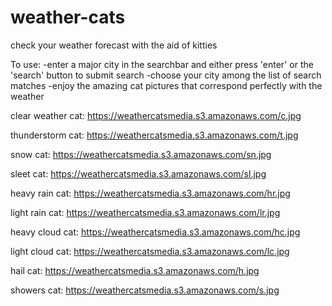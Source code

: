 # weather-cats
check your weather forecast with the aid of kitties

To use:
-enter a major city in the searchbar and either press 'enter' or the 'search' button to submit search
-choose your city among the list of search matches
-enjoy the amazing cat pictures that correspond perfectly with the weather

clear weather cat:
https://weathercatsmedia.s3.amazonaws.com/c.jpg

thunderstorm cat:
https://weathercatsmedia.s3.amazonaws.com/t.jpg

snow cat:
https://weathercatsmedia.s3.amazonaws.com/sn.jpg

sleet cat:
https://weathercatsmedia.s3.amazonaws.com/sl.jpg

heavy rain cat:
https://weathercatsmedia.s3.amazonaws.com/hr.jpg

light rain cat:
https://weathercatsmedia.s3.amazonaws.com/lr.jpg

heavy cloud cat:
https://weathercatsmedia.s3.amazonaws.com/hc.jpg

light cloud cat:
https://weathercatsmedia.s3.amazonaws.com/lc.jpg

hail cat:
https://weathercatsmedia.s3.amazonaws.com/h.jpg

showers cat:
https://weathercatsmedia.s3.amazonaws.com/s.jpg
